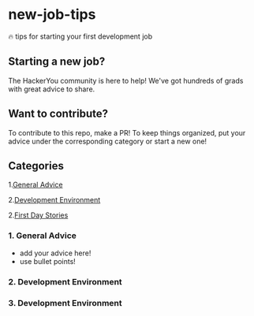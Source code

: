 # new-job-tips
🔥 tips for starting your first development job 

## Starting a new job?

The HackerYou community is here to help! We've got hundreds of grads with great advice to share.

## Want to contribute?

To contribute to this repo, make a PR! To keep things organized, put your advice under the corresponding category or start a new one!

## Categories

1.[General Advice](#general_advice)

2.[Development Environment](#dev_environment)

2.[First Day Stories](#dev_firstDay_stories)


### 1. General Advice <a name="general_advice"></a>

* add your advice here!  
* use bullet points!

### 2. Development Environment <a name="dev_environment"></a>

### 3. Development Environment <a name="dev_firstDay_stories"></a>

